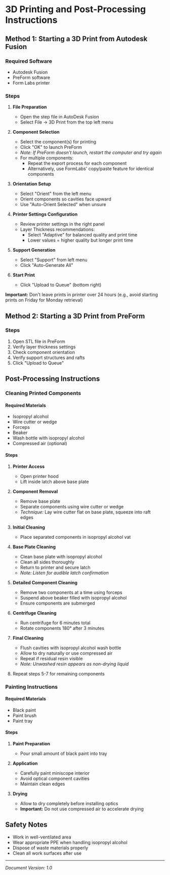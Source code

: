 # 3D Printing and Post-Processing Instructions

## Method 1: Starting a 3D Print from Autodesk Fusion

### Required Software
- Autodesk Fusion
- PreForm software
- Form Labs printer

### Steps
1. **File Preparation**
   - Open the step file in AutoDesk Fusion
   - Select File -> 3D Print from the top left menu

2. **Component Selection**
   - Select the component(s) for printing
   - Click "OK" to launch PreForm
   - *Note: If PreForm doesn't launch, restart the computer and try again*
   - For multiple components:
     - Repeat the export process for each component
     - Alternatively, use FormLabs' copy/paste feature for identical components

3. **Orientation Setup**
   - Select "Orient" from the left menu
   - Orient components so cavities face upward
   - Use "Auto-Orient Selected" when unsure

4. **Printer Settings Configuration**
   - Review printer settings in the right panel
   - Layer Thickness recommendations:
     - Select "Adaptive" for balanced quality and print time
     - Lower values = higher quality but longer print time

5. **Support Generation**
   - Select "Support" from left menu
   - Click "Auto-Generate All"

6. **Start Print**
   - Click "Upload to Queue" (bottom right)

**Important:** Don't leave prints in printer over 24 hours (e.g., avoid starting prints on Friday for Monday retrieval)

## Method 2: Starting a 3D Print from PreForm

### Steps
1. Open STL file in PreForm
2. Verify layer thickness settings
3. Check component orientation
4. Verify support structures and rafts
5. Click "Upload to Queue"

## Post-Processing Instructions

### Cleaning Printed Components

#### Required Materials
- Isopropyl alcohol
- Wire cutter or wedge
- Forceps
- Beaker
- Wash bottle with isopropyl alcohol
- Compressed air (optional)

#### Steps
1. **Printer Access**
   - Open printer hood
   - Lift inside latch above base plate

2. **Component Removal**
   - Remove base plate
   - Separate components using wire cutter or wedge
   - *Technique:* Lay wire cutter flat on base plate, squeeze into raft edges

3. **Initial Cleaning**
   - Place separated components in isopropyl alcohol vat

4. **Base Plate Cleaning**
   - Clean base plate with isopropyl alcohol
   - Clean all sides thoroughly
   - Return to printer and secure latch
   - *Note: Listen for audible latch confirmation*

5. **Detailed Component Cleaning**
   - Remove two components at a time using forceps
   - Suspend above beaker filled with isopropyl alcohol
   - Ensure components are submerged

6. **Centrifuge Cleaning**
   - Run centrifuge for 6 minutes total
   - Rotate components 180° after 3 minutes

7. **Final Cleaning**
   - Flush cavities with isopropyl alcohol wash bottle
   - Allow to dry naturally or use compressed air
   - Repeat if residual resin visible
   - *Note: Unwashed resin appears as non-drying liquid*

8. Repeat steps 5-7 for remaining components

### Painting Instructions

#### Required Materials
- Black paint
- Paint brush
- Paint tray

#### Steps
1. **Paint Preparation**
   - Pour small amount of black paint into tray

2. **Application**
   - Carefully paint miniscope interior
   - Avoid optical component cavities
   - Maintain clean edges

3. **Drying**
   - Allow to dry completely before installing optics
   - **Important:** Do not use compressed air to accelerate drying

## Safety Notes
- Work in well-ventilated area
- Wear appropriate PPE when handling isopropyl alcohol
- Dispose of waste materials properly
- Clean all work surfaces after use

---
*Document Version: 1.0*